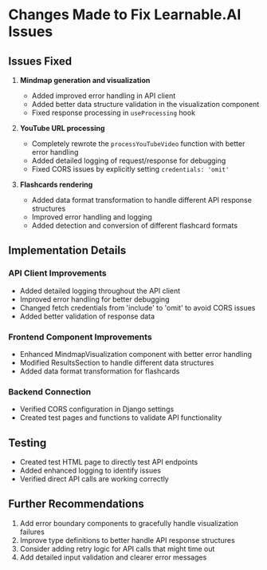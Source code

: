 # Changes Made to Fix Learnable.AI Issues

## Issues Fixed

1. **Mindmap generation and visualization**
   - Added improved error handling in API client
   - Added better data structure validation in the visualization component
   - Fixed response processing in `useProcessing` hook

2. **YouTube URL processing**
   - Completely rewrote the `processYouTubeVideo` function with better error handling
   - Added detailed logging of request/response for debugging
   - Fixed CORS issues by explicitly setting `credentials: 'omit'`

3. **Flashcards rendering**
   - Added data format transformation to handle different API response structures
   - Improved error handling and logging
   - Added detection and conversion of different flashcard formats

## Implementation Details

### API Client Improvements
- Added detailed logging throughout the API client
- Improved error handling for better debugging
- Changed fetch credentials from 'include' to 'omit' to avoid CORS issues
- Added better validation of response data

### Frontend Component Improvements
- Enhanced MindmapVisualization component with better error handling
- Modified ResultsSection to handle different data structures
- Added data format transformation for flashcards

### Backend Connection
- Verified CORS configuration in Django settings
- Created test pages and functions to validate API functionality

## Testing
- Created test HTML page to directly test API endpoints
- Added enhanced logging to identify issues
- Verified direct API calls are working correctly

## Further Recommendations
1. Add error boundary components to gracefully handle visualization failures
2. Improve type definitions to better handle API response structures
3. Consider adding retry logic for API calls that might time out
4. Add detailed input validation and clearer error messages
